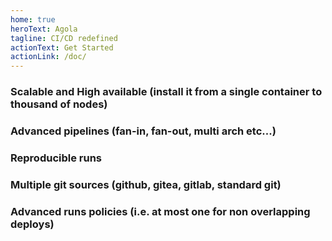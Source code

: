 ```yaml
---
home: true
heroText: Agola
tagline: CI/CD redefined
actionText: Get Started
actionLink: /doc/
---
```



### Scalable and High available (install it from a single container to thousand of nodes)
### Advanced pipelines (fan-in, fan-out, multi arch etc...)
### Reproducible runs
### Multiple git sources (github, gitea, gitlab, standard git)
### Advanced runs policies (i.e. at most one for non overlapping deploys)
